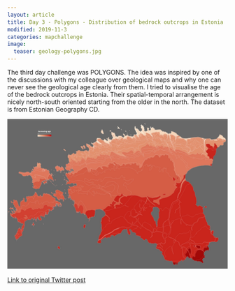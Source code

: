 ```yaml
---
layout: article
title: Day 3 - Polygons - Distribution of bedrock outcrops in Estonia
modified: 2019-11-3
categories: mapchallenge
image:
  teaser: geology-polygons.jpg
---
```


The third day challenge was POLYGONS. The idea was inspired by one of the discussions with my colleague over geological maps and why one can never see the geological age clearly from them. I tried to visualise the age of the bedrock outcrops in Estonia. Their spatial-temporal arrangement is nicely north-south oriented starting from the older in the north. The dataset is from Estonian Geography CD.

![image of day 3 post](../../images/geology-polygons.jpg)

[Link to original Twitter post](https://twitter.com/evelynuuemaa/status/1190985908482453504)
